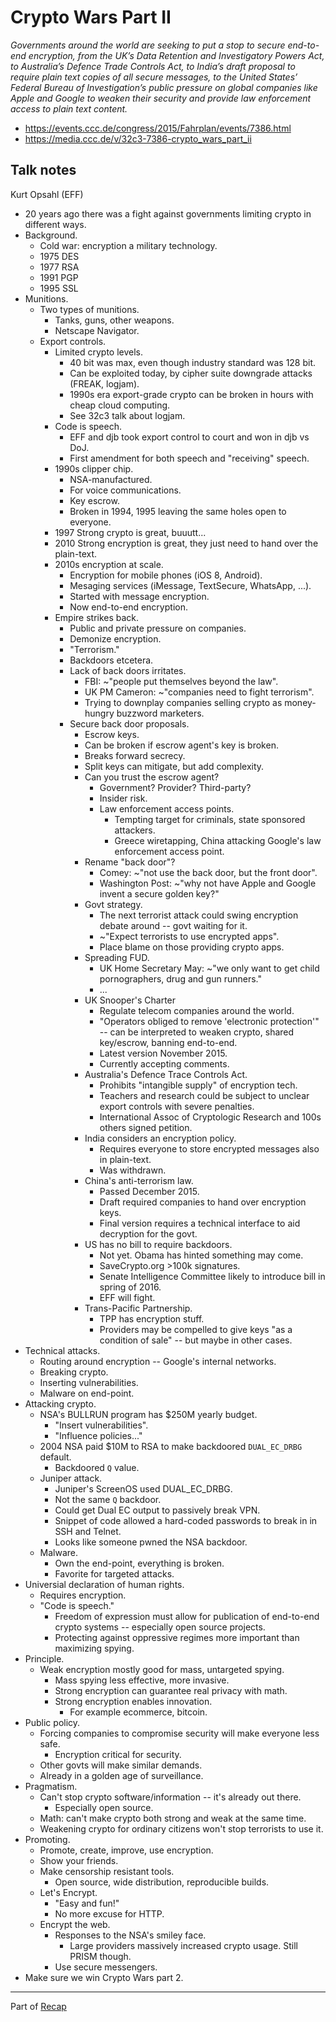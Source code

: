 # Crypto Wars Part II

*Governments around the world are seeking to put a stop to secure end-to-end encryption, from the UK’s Data Retention and Investigatory Powers Act, to Australia’s Defence Trade Controls Act, to India’s draft proposal to require plain text copies of all secure messages, to the United States’ Federal Bureau of Investigation’s public pressure on global companies like Apple and Google to weaken their security and provide law enforcement access to plain text content.*

- https://events.ccc.de/congress/2015/Fahrplan/events/7386.html
- https://media.ccc.de/v/32c3-7386-crypto_wars_part_ii


## Talk notes

Kurt Opsahl (EFF)

- 20 years ago there was a fight against governments limiting crypto in different ways.
- Background.
    - Cold war: encryption a military technology.
    - 1975 DES
    - 1977 RSA
    - 1991 PGP
    - 1995 SSL
- Munitions.
    - Two types of munitions.
        - Tanks, guns, other weapons.
        - Netscape Navigator.
    - Export controls.
        - Limited crypto levels.
            - 40 bit was max, even though industry standard was 128 bit.
            - Can be exploited today, by cipher suite downgrade attacks (FREAK, logjam).
            - 1990s era export-grade crypto can be broken in hours with cheap cloud computing.
            - See 32c3 talk about logjam.
        - Code is speech.
            - EFF and djb took export control to court and won in djb vs DoJ.
            - First amendment for both speech and "receiving" speech.
        - 1990s clipper chip.
            - NSA-manufactured.
            - For voice communications.
            - Key escrow.
            - Broken in 1994, 1995 leaving the same holes open to everyone.
        - 1997 Strong crypto is great, buuutt...
        - 2010 Strong encryption is great, they just need to hand over the plain-text.
        - 2010s encryption at scale.
            - Encryption for mobile phones (iOS 8, Android).
            - Mesaging services (iMessage, TextSecure, WhatsApp, ...).
            - Started with message encryption.
            - Now end-to-end encryption.
        - Empire strikes back.
            - Public and private pressure on companies.
            - Demonize encryption.
            - "Terrorism."
            - Backdoors etcetera.
            - Lack of back doors irritates.
                - FBI: ~"people put themselves beyond the law".
                - UK PM Cameron: ~"companies need to fight terrorism".
                - Trying to downplay companies selling crypto as money-hungry buzzword marketers.
            - Secure back door proposals.
                - Escrow keys.
                - Can be broken if escrow agent's key is broken.
                - Breaks forward secrecy.
                - Split keys can mitigate, but add complexity.
                - Can you trust the escrow agent?
                    - Government? Provider? Third-party?
                    - Insider risk.
                    - Law enforcement access points.
                        - Tempting target for criminals, state sponsored attackers.
                        - Greece wiretapping, China attacking Google's law enforcement access point.
                - Rename "back door"?
                    - Comey: ~"not use the back door, but the front door".
                    - Washington Post: ~"why not have Apple and Google invent a secure golden key?"
                - Govt strategy.
                    - The next terrorist attack could swing encryption debate around -- govt waiting for it.
                    - ~"Expect terrorists to use encrypted apps".
                    - Place blame on those providing crypto apps.
                - Spreading FUD.
                    - UK Home Secretary May: ~"we only want to get child pornographers, drug and gun runners."
                    - ...
                - UK Snooper's Charter
                    - Regulate telecom companies around the world.
                    - "Operators obliged to remove 'electronic protection'" -- can be interpreted to weaken crypto, shared key/escrow, banning end-to-end.
                    - Latest version November 2015.
                    - Currently accepting comments.
                - Australia's Defence Trace Controls Act.
                    - Prohibits "intangible supply" of encryption tech.
                    - Teachers and research could be subject to unclear export controls with severe penalties.
                    - International Assoc of Cryptologic Research and 100s others signed petition.
                - India considers an encryption policy.
                    - Requires everyone to store encrypted messages also in plain-text.
                    - Was withdrawn.
                - China's anti-terrorism law.
                    - Passed December 2015.
                    - Draft required companies to hand over encryption keys.
                    - Final version requires a technical interface to aid decryption for the govt.
                - US has no bill to require backdoors.
                    - Not yet. Obama has hinted something may come.
                    - SaveCrypto.org >100k signatures.
                    - Senate Intelligence Committee likely to introduce bill in spring of 2016.
                    - EFF will fight.
                - Trans-Pacific Partnership.
                    - TPP has encryption stuff.
                    - Providers may be compelled to give keys "as a condition of sale" -- but maybe in other cases.
- Technical attacks.
    - Routing around encryption -- Google's internal networks.
    - Breaking crypto.
    - Inserting vulnerabilities.
    - Malware on end-point.
- Attacking crypto.
    - NSA's BULLRUN program has $250M yearly budget.
        - "Insert vulnerabilities".
        - "Influence policies..."
    - 2004 NSA paid $10M to RSA to make backdoored `DUAL_EC_DRBG` default.
        - Backdoored `Q` value.
    - Juniper attack.
        - Juniper's ScreenOS used DUAL_EC_DRBG.
        - Not the same `Q` backdoor.
        - Could get Dual EC output to passively break VPN.
        - Snippet of code allowed a hard-coded passwords to break in in SSH and Telnet.
        - Looks like someone pwned the NSA backdoor.
    - Malware.
        - Own the end-point, everything is broken.
        - Favorite for targeted attacks.
- Universial declaration of human rights.
    - Requires encryption.
    - "Code is speech."
        - Freedom of expression must allow for publication of end-to-end crypto systems -- especially open source projects.
        - Protecting against oppressive regimes more important than maximizing spying.
- Principle.
    - Weak encryption mostly good for mass, untargeted spying.
        - Mass spying less effective, more invasive.
        - Strong encryption can guarantee real privacy with math.
        - Strong encryption enables innovation.
            - For example ecommerce, bitcoin.
- Public policy.
    - Forcing companies to compromise security will make everyone less safe.
        - Encryption critical for security.
    - Other govts will make similar demands.
    - Already in a golden age of surveillance.
- Pragmatism.
    - Can't stop crypto software/information -- it's already out there.
        - Especially open source.
    - Math: can't make crypto both strong and weak at the same time.
    - Weakening crypto for ordinary citizens won't stop terrorists to use it.
- Promoting.
    - Promote, create, improve, use encryption.
    - Show your friends.
    - Make censorship resistant tools.
        - Open source, wide distribution, reproducible builds.
    - Let's Encrypt.
        - "Easy and fun!"
        - No more excuse for HTTP.
    - Encrypt the web.
        - Responses to the NSA's smiley face.
            - Large providers massively increased crypto usage. Still PRISM though.
        - Use secure messengers.
- Make sure we win Crypto Wars part 2.


---

Part of [Recap](https://github.com/joelpurra/recap)

